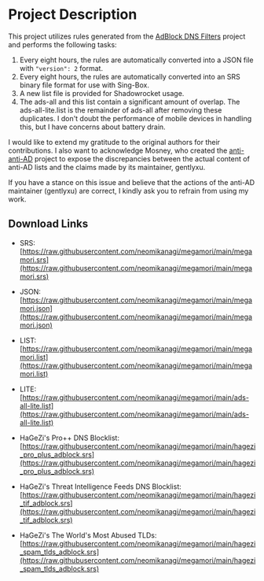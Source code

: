 # Project Description

This project utilizes rules generated from the [AdBlock DNS Filters](https://github.com/217heidai/adblockfilters) project and performs the following tasks:
1. Every eight hours, the rules are automatically converted into a JSON file with `"version": 2` format.
2. Every eight hours, the rules are automatically converted into an SRS binary file format for use with Sing-Box.
3. A new list file is provided for Shadowrocket usage.
4. The ads-all and this list contain a significant amount of overlap. The ads-all-lite.list is the remainder of ads-all after removing these duplicates. I don't doubt the performance of mobile devices in handling this, but I have concerns about battery drain.

I would like to extend my gratitude to the original authors for their contributions. I also want to acknowledge Mosney, who created the [anti-anti-AD](https://github.com/Mosney/anti-anti-AD) project to expose the discrepancies between the actual content of anti-AD lists and the claims made by its maintainer, gentlyxu.

If you have a stance on this issue and believe that the actions of the anti-AD maintainer (gentlyxu) are correct, I kindly ask you to refrain from using my work.

## Download Links

- SRS: [https://raw.githubusercontent.com/neomikanagi/megamori/main/megamori.srs](https://raw.githubusercontent.com/neomikanagi/megamori/main/megamori.srs)
- JSON: [https://raw.githubusercontent.com/neomikanagi/megamori/main/megamori.json](https://raw.githubusercontent.com/neomikanagi/megamori/main/megamori.json)
- LIST: [https://raw.githubusercontent.com/neomikanagi/megamori/main/megamori.list](https://raw.githubusercontent.com/neomikanagi/megamori/main/megamori.list)
- LITE: [https://raw.githubusercontent.com/neomikanagi/megamori/main/ads-all-lite.list](https://raw.githubusercontent.com/neomikanagi/megamori/main/ads-all-lite.list)

- HaGeZi's Pro++ DNS Blocklist: [https://raw.githubusercontent.com/neomikanagi/megamori/main/hagezi_pro_plus_adblock.srs](https://raw.githubusercontent.com/neomikanagi/megamori/main/hagezi_pro_plus_adblock.srs)
- HaGeZi's Threat Intelligence Feeds DNS Blocklist: [https://raw.githubusercontent.com/neomikanagi/megamori/main/hagezi_tif_adblock.srs](https://raw.githubusercontent.com/neomikanagi/megamori/main/hagezi_tif_adblock.srs)
- HaGeZi's The World's Most Abused TLDs: [https://raw.githubusercontent.com/neomikanagi/megamori/main/hagezi_spam_tlds_adblock.srs](https://raw.githubusercontent.com/neomikanagi/megamori/main/hagezi_spam_tlds_adblock.srs)
